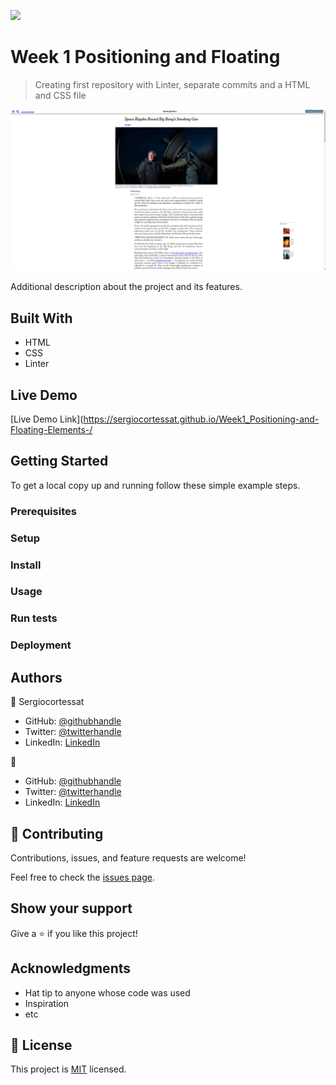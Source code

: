 ![](https://img.shields.io/badge/Microverse-blueviolet)

# Week 1 Positioning and Floating

> Creating first repository with Linter, separate commits and a HTML and CSS file

![screenshot](./app_screenshot2.png)

Additional description about the project and its features.

## Built With

- HTML
- CSS
- Linter

## Live Demo

[Live Demo Link](https://sergiocortessat.github.io/Week1_Positioning-and-Floating-Elements-/


## Getting Started


To get a local copy up and running follow these simple example steps.

### Prerequisites

### Setup

### Install

### Usage

### Run tests

### Deployment



## Authors

👤 Sergiocortessat

- GitHub: [@githubhandle](https://github.com/sergiocortessat)
- Twitter: [@twitterhandle](https://twitter.com/sergiocortessat)
- LinkedIn: [LinkedIn](https://linkedin.com/sergiocortessat)

👤 

- GitHub: [@githubhandle](https://github.com/)
- Twitter: [@twitterhandle](https://twitter.com/)
- LinkedIn: [LinkedIn](https://linkedin.com/)

## 🤝 Contributing

Contributions, issues, and feature requests are welcome!

Feel free to check the [issues page](issues/).

## Show your support

Give a ⭐️ if you like this project!

## Acknowledgments

- Hat tip to anyone whose code was used
- Inspiration
- etc

## 📝 License

This project is [MIT](lic.url) licensed.
